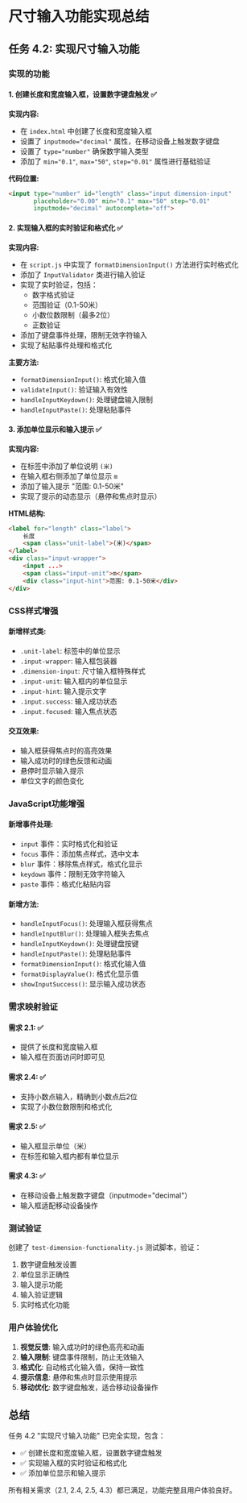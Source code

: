 # 尺寸输入功能实现总结

## 任务 4.2: 实现尺寸输入功能

### 实现的功能

#### 1. 创建长度和宽度输入框，设置数字键盘触发 ✅

**实现内容:**
- 在 `index.html` 中创建了长度和宽度输入框
- 设置了 `inputmode="decimal"` 属性，在移动设备上触发数字键盘
- 设置了 `type="number"` 确保数字输入类型
- 添加了 `min="0.1"`, `max="50"`, `step="0.01"` 属性进行基础验证

**代码位置:**
```html
<input type="number" id="length" class="input dimension-input" 
       placeholder="0.00" min="0.1" max="50" step="0.01" 
       inputmode="decimal" autocomplete="off">
```

#### 2. 实现输入框的实时验证和格式化 ✅

**实现内容:**
- 在 `script.js` 中实现了 `formatDimensionInput()` 方法进行实时格式化
- 添加了 `InputValidator` 类进行输入验证
- 实现了实时验证，包括：
  - 数字格式验证
  - 范围验证（0.1-50米）
  - 小数位数限制（最多2位）
  - 正数验证
- 添加了键盘事件处理，限制无效字符输入
- 实现了粘贴事件处理和格式化

**主要方法:**
- `formatDimensionInput()`: 格式化输入值
- `validateInput()`: 验证输入有效性
- `handleInputKeydown()`: 处理键盘输入限制
- `handleInputPaste()`: 处理粘贴事件

#### 3. 添加单位显示和输入提示 ✅

**实现内容:**
- 在标签中添加了单位说明 `(米)`
- 在输入框右侧添加了单位显示 `m`
- 添加了输入提示 "范围: 0.1-50米"
- 实现了提示的动态显示（悬停和焦点时显示）

**HTML结构:**
```html
<label for="length" class="label">
    长度
    <span class="unit-label">(米)</span>
</label>
<div class="input-wrapper">
    <input ...>
    <span class="input-unit">m</span>
    <div class="input-hint">范围: 0.1-50米</div>
</div>
```

### CSS样式增强

#### 新增样式类:
- `.unit-label`: 标签中的单位显示
- `.input-wrapper`: 输入框包装器
- `.dimension-input`: 尺寸输入框特殊样式
- `.input-unit`: 输入框内的单位显示
- `.input-hint`: 输入提示文字
- `.input.success`: 输入成功状态
- `.input.focused`: 输入焦点状态

#### 交互效果:
- 输入框获得焦点时的高亮效果
- 输入成功时的绿色反馈和动画
- 悬停时显示输入提示
- 单位文字的颜色变化

### JavaScript功能增强

#### 新增事件处理:
- `input` 事件：实时格式化和验证
- `focus` 事件：添加焦点样式，选中文本
- `blur` 事件：移除焦点样式，格式化显示
- `keydown` 事件：限制无效字符输入
- `paste` 事件：格式化粘贴内容

#### 新增方法:
- `handleInputFocus()`: 处理输入框获得焦点
- `handleInputBlur()`: 处理输入框失去焦点
- `handleInputKeydown()`: 处理键盘按键
- `handleInputPaste()`: 处理粘贴事件
- `formatDimensionInput()`: 格式化输入值
- `formatDisplayValue()`: 格式化显示值
- `showInputSuccess()`: 显示输入成功状态

### 需求映射验证

#### 需求 2.1: ✅
- 提供了长度和宽度输入框
- 输入框在页面访问时即可见

#### 需求 2.4: ✅
- 支持小数点输入，精确到小数点后2位
- 实现了小数位数限制和格式化

#### 需求 2.5: ✅
- 输入框显示单位（米）
- 在标签和输入框内都有单位显示

#### 需求 4.3: ✅
- 在移动设备上触发数字键盘（inputmode="decimal"）
- 输入框适配移动设备操作

### 测试验证

创建了 `test-dimension-functionality.js` 测试脚本，验证：
1. 数字键盘触发设置
2. 单位显示正确性
3. 输入提示功能
4. 输入验证逻辑
5. 实时格式化功能

### 用户体验优化

1. **视觉反馈**: 输入成功时的绿色高亮和动画
2. **输入限制**: 键盘事件限制，防止无效输入
3. **格式化**: 自动格式化输入值，保持一致性
4. **提示信息**: 悬停和焦点时显示使用提示
5. **移动优化**: 数字键盘触发，适合移动设备操作

## 总结

任务 4.2 "实现尺寸输入功能" 已完全实现，包含：
- ✅ 创建长度和宽度输入框，设置数字键盘触发
- ✅ 实现输入框的实时验证和格式化  
- ✅ 添加单位显示和输入提示

所有相关需求（2.1, 2.4, 2.5, 4.3）都已满足，功能完整且用户体验良好。